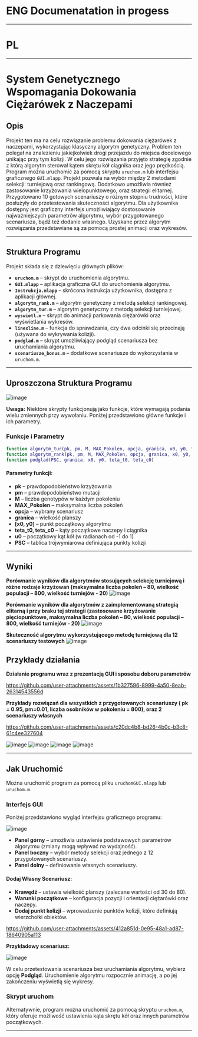 # ENG Documenatation in progess
---
# PL
---

# System Genetycznego Wspomagania Dokowania Ciężarówek z Naczepami

<div align="left">    

## Opis
Projekt ten ma na celu rozwiązanie problemu dokowania ciężarówek z naczepami, wykorzystując klasyczny algorytm genetyczny. Problem ten polegał na znalezieniu jakiejkolwiek drogi przejazdu do miejsca docelowego unikając przy tym kolizji. W celu jego rozwiązania przyjęto strategię zgodnie z którą algorytm sterował kątem skrętu kół ciągnika oraz jego prędkością. Program można uruchomić za pomocą skryptu `uruchom.m` lub interfejsu graficznego `GUI.mlapp`. Projekt pozwala na wybór między 2 metodami selekcji: turniejową oraz rankingową. Dodatkowo umożliwia również zastosowanie krzyżowania wielopunktowego, oraz strategii elitarnej. Przygotowano 10 gotowych scenariuszy o różnym stopniu trudności, które posłużyły do przetestowania skuteczności algorytmu. Dla użytkownika dostępny jest graficzny interfejs umożliwiający dostosowanie najważniejszych parametrów algorytmu, wybór przygotowanego scenariusza, bądź też dodanie własnego. Uzyskane przez algorytm rozwiązania przedstawiane są za pomocą prostej animacji oraz wykresów. 

---

## Struktura Programu

Projekt składa się z dziewięciu głównych plików:

- **`uruchom.m`** – skrypt do uruchomienia algorytmu.
- **`GUI.mlapp`** – aplikacja graficzna GUI do uruchomienia algorytmu.
- **`Instrukcja.mlapp`** – skrócona instrukcja użytkownika, dostępna z aplikacji głównej.
- **`algorytm_rank.m`** – algorytm genetyczny z metodą selekcji rankingowej.
- **`algorytm_tur.m`** – algorytm genetyczny z metodą selekcji turniejowej.
- **`wyswietl.m`** – skrypt do animacji parkowania ciężarówki oraz wyświetlania wykresów.
- **`linexline.m`** – funkcja do sprawdzania, czy dwa odcinki się przecinają (używana do wykrywania kolizji).
- **`podglad.m`** – skrypt umożliwiający podgląd scenariusza bez uruchamiania algorytmu.
- **`scenariusze_bonus.m`** – dodatkowe scenariusze do wykorzystania w `uruchom.m`.

---

## Uproszczona Struktura Programu
![image](https://github.com/user-attachments/assets/05820a48-5f1f-4e2f-bd02-1056cce963d4)

**Uwaga:** Niektóre skrypty funkcjonują jako funkcje, które wymagają podania wielu zmiennych przy wywołaniu. Poniżej przedstawiono główne funkcje i ich parametry.

### Funkcje i Parametry

```matlab
function algorytm_tur(pk, pm, M, MAX_Pokolen, opcja, granica, x0, y0, teta_t0, teta_c0, u0, PSC)
function algorytm_rank(pk, pm, M, MAX_Pokolen, opcja, granica, x0, y0, teta_t0, teta_c0, u0, PSC)
function podglad(PSC, granica, x0, y0, teta_t0, teta_c0)
```

#### Parametry funkcji:
- **pk** – prawdopodobieństwo krzyżowania
- **pm** – prawdopodobieństwo mutacji
- **M** – liczba genotypów w każdym pokoleniu
- **MAX_Pokolen** – maksymalna liczba pokoleń
- **opcja** – wybrany scenariusz
- **granica** – wielkość planszy
- **[x0, y0]** – punkt początkowy algorytmu
- **teta_t0, teta_c0** – kąty początkowe naczepy i ciągnika
- **u0** – początkowy kąt kół (w radianach od -1 do 1)
- **PSC** – tablica trójwymiarowa definiująca punkty kolizji

---

## Wyniki
**Porównanie wyników dla algorytmów stosujących selekcję turniejową i różne rodzaje krzyżowań (maksymalna liczba pokoleń – 80, wielkość populacji – 800, wielkość turniejów - 20)**
![image](https://github.com/user-attachments/assets/c957bd69-547b-4e18-af47-5b4ac8b006ea)

**Porównanie wyników dla algorytmów z zaimplementowaną strategią elitarną i przy braku tej strategii (zastosowane krzyżowanie pięciopunktowe, maksymalna liczba pokoleń – 80, wielkość populacji – 800, wielkość turniejów - 20)**
![image](https://github.com/user-attachments/assets/7aff5f01-0eee-4998-9f29-c890facf8ceb)

**Skuteczność algorytmu wykorzystującego metodę turniejową dla 12 scenariuszy testowych**
![image](https://github.com/user-attachments/assets/6f02fcf5-6e62-45b8-a1a6-7b23a001b274)


## Przykłady działania

**Działanie programu wraz z prezentacją GUI i sposobu doboru parametrów**

https://github.com/user-attachments/assets/1b327596-8999-4a50-8eab-26314543556d

**Przykłady rozwiązań dla wszystkich z przygotowanych scenariuszy ( pk = 0.95, pm=0.01, liczba osobników w pokoleniu = 800), oraz 2 scenariuszy własnych**

https://github.com/user-attachments/assets/c20dc4b8-bd26-4b0c-b3c8-61c4ee327604

![image](https://github.com/user-attachments/assets/443d33d6-1b57-42c0-906f-e704dec540dd)
![image](https://github.com/user-attachments/assets/a684be37-59be-4133-b668-428e4e6007f8)
![image](https://github.com/user-attachments/assets/fb2e3a4b-dc98-49df-9753-467e9e7e839d)
![image](https://github.com/user-attachments/assets/a7885671-5157-4e05-8d81-1147dc0e6128)


---

## Jak Uruchomić

Można uruchomić program za pomocą pliku `uruchomGUI.mlapp` lub `uruchom.m`.

### **Interfejs GUI**

Poniżej przedstawiono wygląd interfejsu graficznego programu:

![image](https://github.com/user-attachments/assets/bd5ec12c-5171-4e89-805b-fd50c188d3e5)

- **Panel górny** – umożliwia ustawienie podstawowych parametrów algorytmu (zmiany mogą wpływać na wydajność).
- **Panel boczny** – wybór metody selekcji oraz jednego z 12 przygotowanych scenariuszy.
- **Panel dolny** – definiowanie własnych scenariuszy.

#### Dodaj Własny Scenariusz:
- **Krawędź** – ustawia wielkość planszy (zalecane wartości od 30 do 80).
- **Warunki początkowe** – konfiguracja pozycji i orientacji ciężarówki oraz naczepy.
- **Dodaj punkt kolizji** – wprowadzenie punktów kolizji, które definiują wierzchołki obiektów.


https://github.com/user-attachments/assets/412a851d-0e95-48a1-ad87-18640905a113


**Przykładowy scenariusz:**

![image](https://github.com/user-attachments/assets/9ab092fc-8845-463b-9493-3deb3718c557)

W celu przetestowania scenariusza bez uruchamiania algorytmu, wybierz opcję **Podgląd**. Uruchomienie algorytmu rozpocznie animację, a po jej zakończeniu wyświetlą się wykresy.


### **Skrypt uruchom**

Alternatywnie, program można uruchomić za pomocą skryptu `uruchom.m`, który oferuje możliwość ustawienia kąta skrętu kół oraz innych parametrów początkowych.

---




